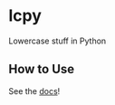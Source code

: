 # lcpy

Lowercase stuff in Python

## How to Use

See the [docs](https://docs.rdil.rocks/libraries/lcpy)!
